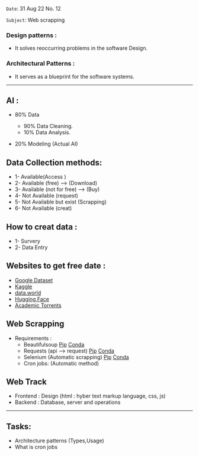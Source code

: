 `Date`: 31 Aug 22 No. 12

`Subject`: Web scrapping

### Design patterns :
 - It solves reoccurring problems in the software Design.
 
### Architectural Patterns :
 - It serves as a blueprint for the software systems.
 ---------------------------------------------------------------------------------------------------------------------------------------------------------------------------------------------------------------------------
 
## AI :
  - 80% Data
    - 90% Data Cleaning.
    - 10% Data Analysis.
   
  - 20% Modeling (Actual AI)
  
## Data Collection methods: 
  - 1- Available(Access ) 
  - 2- Available (free) --> (Download)
  - 3- Available (not for free) --> (Buy)
  - 4- Not Available (request)
  - 5- Not Available but exist (Scrapping)
  - 6- Not Available (creat)
  
## How to creat data :
 - 1- Survery
 - 2- Data Entry
 
## Websites to get free date :
  - [Google Dataset](https://datasetsearch.research.google.com/)
  - [Kaggle](https://www.kaggle.com/datasets)
  - [data.world](https://data.world/datasets/open-data)
  - [Hugging Face](https://huggingface.co/datasets)
  - [Academic Torrents](https://academictorrents.com/collection/datasets)
  
## Web Scrapping 
- Requirements :
  - Beautifulsoup [Pip](https://pypi.org/project/beautifulsoup4/) [Conda](https://anaconda.org/anaconda/beautifulsoup4)
  - Requests (api --> request) [Pip](https://pypi.org/project/requests/) [Conda](https://anaconda.org/anaconda/requests)
  - Selenium (Automatic scrapping) [Pip](https://pypi.org/project/selenium/) [Conda](https://anaconda.org/conda-forge/selenium)
  - Cron jobs: (Automatic method)
  
## Web Track 
- Frontend : Design (html : hyber text markup language, css, js)
- Backend : Database, server and operations
----------------------------------------------------------------------------------------------------------------------------------------------------------------------------------------------------------------------------


## Tasks:
-  Architecture patterns (Types,Usage)
-  What is cron jobs

  
 
 
